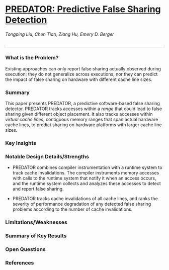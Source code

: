 # [PREDATOR: Predictive False Sharing Detection](https://people.cs.umass.edu/~emery/pubs/Predator-ppopp14.pdf)

###### Tongping Liu, Chen Tian, Ziang Hu, Emery D. Berger

---

### What is the Problem?

Existing approaches can only report false sharing actually observed during execution; they do not generalize across executions, nor they can predict the impact of false sharing on hardware with different cache line sizes.

### Summary

This paper presents PREDATOR, a predictive software-based false sharing detector. PREDATOR tracks accesses within a _range_ that could lead to false sharing given different object placement. It also tracks accesses within _virtual cache lines_, contiguous memory ranges that span actual hardware cache lines, to predict sharing on hardware platforms with larger cache line sizes.

### Key Insights

### Notable Design Details/Strengths

- PREDATOR combines compiler instrumentation with a runtime system to track cache invalidations. The compiler instruments memory accesses with calls to the runtime system that notify it when an access occurs, and the runtime system collects and analyzes these accesses to detect and report false sharing.

- PREDATOR tracks cache invalidations of all cache lines, and ranks the severity of performance degradation of any detected false sharing problems according to the number of cache invalidations.

### Limitations/Weaknesses

### Summary of Key Results

### Open Questions

### References

